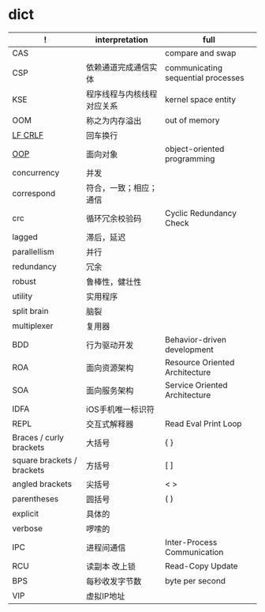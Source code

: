# dict
| !                             | interpretation             | full                               |
| ---                           | ---                        | ---                                |
| CAS                           |                            | compare and swap                   |
| CSP                           | 依赖通道完成通信实体       | communicating sequential processes
| KSE                           | 程序线程与内核线程对应关系 | kernel space entity
| OOM                           | 称之为内存溢出             | out of memory
| [LF CRLF](ref/lf-crlf.md) | 回车换行
| [OOP](oop.md)                 | 面向对象                   | object-oriented programming
| concurrency                   | 并发
| correspond                    | 符合，一致；相应；通信
| crc                           | 循环冗余校验码             | Cyclic Redundancy Check
| lagged                        | 滞后，延迟
| parallellism                  | 并行
| redundancy                    | 冗余
| robust                        | 鲁棒性，健壮性
| utility                       | 实用程序
| split brain                   | 脑裂
| multiplexer                   | 复用器
| BDD                           | 行为驱动开发               | Behavior-driven development
| ROA                           | 面向资源架构               | Resource Oriented Architecture
| SOA                           | 面向服务架构               | Service Oriented Architecture
| IDFA                          | iOS手机唯一标识符          |
| REPL | 交互式解释器 | Read Eval Print Loop 
|Braces / curly brackets |大括号 | { }
|square brackets / brackets |方括号| [ ]
|angled brackets |尖括号| < >
|parentheses |圆括号| ( )
|explicit | 具体的 |
|verbose | 啰嗦的 |
|IPC|进程间通信|Inter-Process Communication
|RCU | 读副本 改上锁 | Read-Copy Update |
|BPS|每秒收发字节数|byte per second|
|VIP|虚拟IP地址|